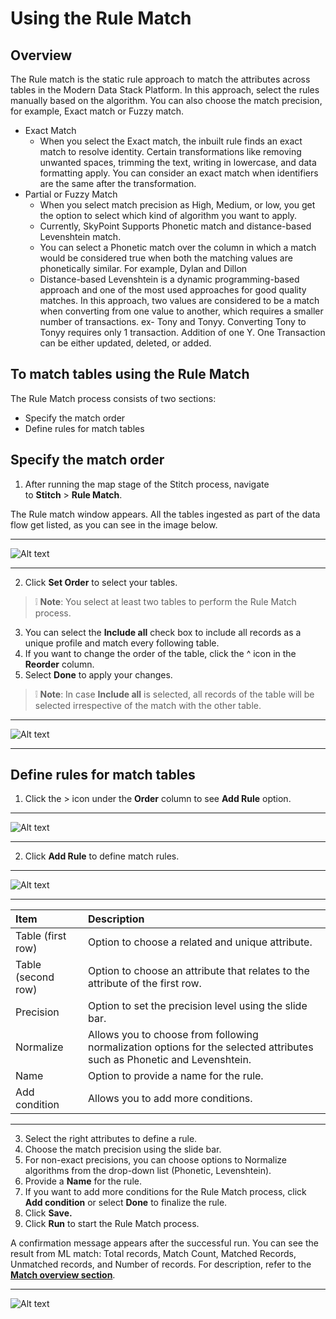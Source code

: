 # Using the Rule Match

## Overview

The Rule match is the static rule approach to match the attributes across tables in the Modern Data Stack Platform. In this approach, select the rules manually based on the algorithm. You can also choose the match precision, for example, Exact match or Fuzzy match.

- Exact Match
  - When you select the Exact match, the inbuilt rule finds an exact match to resolve identity. Certain transformations like removing unwanted spaces, trimming the text, writing in lowercase, and data formatting apply. You can consider an exact match when identifiers are the same after the transformation.
- Partial or Fuzzy Match
  - When you select match precision as High, Medium, or low, you get the option to select which kind of algorithm you want to apply.
  - Currently, SkyPoint Supports Phonetic match and distance-based Levenshtein match.
  - You can select a Phonetic match over the column in which a match would be considered true when both the matching values are phonetically similar. For example, Dylan and Dillon
  - Distance-based Levenshtein is a dynamic programming-based approach and one of the most used approaches for good quality matches. In this approach, two values are considered to be a match when converting from one value to another, which requires a smaller number of transactions. ex- Tony and Tonyy. Converting Tony to Tonyy requires only 1 transaction. Addition of one Y. One Transaction can be either updated, deleted, or added.

## To match tables using the Rule Match

The Rule Match process consists of two sections:

- Specify the match order
- Define rules for match tables

## Specify the match order

1. After running the map stage of the Stitch process, navigate to **Stitch** > **Rule Match**.

The Rule match window appears. All the tables ingested as part of the data flow get listed, as you can see in the image below.

---

![Alt text](https://github.com/skypointcloud/platform/blob/master/docs/doc_snippets/RuleMatchWindow.png?raw=true)

---

2. Click **Set Order** to select your tables.

> :grey_exclamation: **Note**: You select at least two tables to perform the Rule Match process. 

3. You can select the **Include all** check box to include all records as a unique profile and match every following table.
4. If you want to change the order of the table, click the ^ icon in the **Reorder** column.
5. Select **Done** to apply your changes.

> :grey_exclamation: **Note**: In case **Include all** is selected, all records of the table will be selected irrespective of the match with the other table.

---

![Alt text](https://github.com/skypointcloud/platform/blob/master/docs/doc_snippets/RuleMatchOrder.png?raw=true)

---

## Define rules for match tables

1. Click the > icon under the **Order** column to see **Add Rule** option.

---

![Alt text](https://github.com/skypointcloud/platform/blob/master/docs/doc_snippets/RuleMatchRecordDetails.png?raw=true)

---

2. Click **Add Rule** to define match rules.

---

![Alt text](https://github.com/skypointcloud/platform/blob/master/docs/doc_snippets/RuleMatchAddRule.png?raw=true)

---

|Item|Description|
| :- | :- |
|Table (first row)|Option to choose a related and unique attribute.|
|Table (second row)|Option to choose an attribute that relates to the attribute of the first row.|
|Precision|Option to set the precision level using the slide bar.|
|Normalize|Allows you to choose from following normalization options for the selected attributes such as Phonetic and Levenshtein.|
|Name|Option to provide a name for the rule.|
|Add condition|Allows you to add more conditions.|

---

3. Select the right attributes to define a rule.
4. Choose the match precision using the slide bar.
5. For non-exact precisions, you can choose options to Normalize algorithms from the drop-down list (Phonetic, Levenshtein).
6. Provide a **Name** for the rule.
7. If you want to add more conditions for the Rule Match process, click **Add condition** or select **Done** to finalize the rule.
8. Click **Save.**
9. Click **Run** to start the Rule Match process.

A confirmation message appears after the successful run. You can see the result from ML match: Total records, Match Count, Matched Records, Unmatched records, and Number of records.  For description, refer to the [**Match overview section**](match.md).

---

![Alt text](https://github.com/skypointcloud/platform/blob/master/docs/doc_snippets/RuleMatchOutput.png?raw=true)
